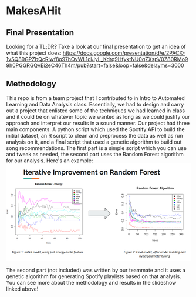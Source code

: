 # MakesAHit

## Final Presentation
Looking for a TL;DR? Take a look at our final presentation to get an idea of what this project does: https://docs.google.com/presentation/d/e/2PACX-1vSQ89GPZbQcRiwf8o97hOvWL1dlJyL_Kdrq9HfyktNU0qZXspV0Z80RMo99h0PGGRGQvEi2eC46Th4m/pub?start=false&loop=false&delayms=3000

## Methodology
This repo is from a team project that I contributed to in Intro to Automated Learning and Data Analysis class. Essentially, we had to design and carry out a project that enlisted some of the techniques we had learned in class and it could be on whatever topic we wanted as long as we could justify our approach and interpret our results in a sound manner. Our project had three main components: A python script which used the Spotify API to build the initial dataset, an R script to clean and preprocess the data as well as run analysis on it, and a final script that used a genetic algorithm to build out song recommendations. The first part is a simple script which you can use and tweak as needed, the second part uses the Random Forest algorithm for our analysis. Here's an example: ![random forest algorithm](r_plot.PNG)

The second part (not included) was written by our teammate and it uses a genetic algorithm for generating Spotify playlists based on that analysis. You can see more about the methodology and results in the slideshow linked above!
